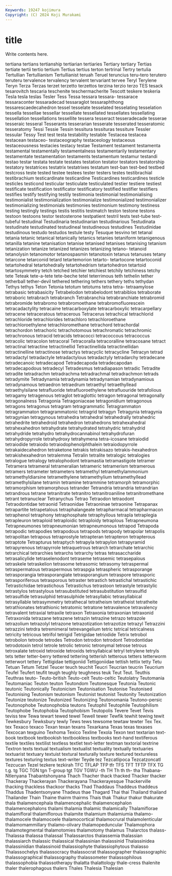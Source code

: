 ```yaml
---
Keywords: 19247 kojimura
Copyright: (C) 2024 Koji Murakami
---
```


# title

Write contents here.



tertiana tertians tertianship tertiarian tertiaries Tertiary
tertiary Tertias tertiate tertii tertio tertium Tertius tertius terton tertrinal
Tertry tertulia Tertullian Tertullianism Tertullianist teruah Teruel teruncius teru-tero terutero
teruteru tervalence tervalency tervalent tervariant tervee Teryl Terylene Teryn Terza
Terzas terzet terzetto terzettos terzina terzio terzo TES tesack tesarovitch
tescaria teschenite teschermacherite Tescott teskere teskeria Tesla tesla teslas Tesler
Tess Tessa tessara tessara- tessarace tessaraconter tessaradecad tessaraglot tessaraphthong tessarescaedecahedron
tessel tesselate tesselated tesselating tesselation tessella tessellae tessellar tessellate tessellated
tessellates tessellating tessellation tessellations tessellite tessera tesseract tesseradecade tesserae tesseraic
tesseral Tesserants tesserarian tesserate tesserated tesseratomic tesseratomy Tessi Tessie Tessin
tessitura tessituras tessiture Tessler tessular Tessy Test test testa testability
testable Testacea testacea testacean testaceo- testaceography testaceology testaceous testaceousness testacies
testacy testae Testament testament testamenta testamental testamentally testamentalness testamentarily testamentary
testamentate testamentation testaments testamentum testamur testandi testao testar testata testate
testates testation testator testators testatorship testatory testatrices testatrix testatrixes testatum
test-ban test-bed testbed testcross teste tested testee testees tester testers
testes testibrachial testibrachium testicardinate testicardine Testicardines testicardines testicle testicles testicond
testicular testiculate testiculated testier testiere testiest testificate testification testificator testificatory
testified testifier testifiers testifies testify testifying testily testimonia testimonial testimonialising
testimonialist testimonialization testimonialize testimonialized testimonializer testimonializing testimonials testimonies testimonium testimony
testiness testing testingly testings testis testitis testmatch teston testone testons
testoon testoons testor testosterone testpatient testril tests test-tube test-tubeful testudinal
Testudinaria testudinarian testudinarious Testudinata testudinate testudinated testudineal testudineous testudines Testudinidae
testudinous testudo testudos testule testy Tesuque tesvino tet tetanal tetania
tetanic tetanical tetanically tetanics tetanies tetaniform tetanigenous tetanilla tetanine tetanisation
tetanise tetanised tetanises tetanising tetanism tetanization tetanize tetanized tetanizes tetanizing
tetano- tetanoid tetanolysin tetanomotor tetanospasmin tetanotoxin tetanus tetanuses tetany tetarcone
tetarconid tetard tetartemorion tetarto- tetartocone tetartoconid tetartohedral tetartohedrally tetartohedrism tetartohedron
tetartoid tetartosymmetry tetch tetched tetchier tetchiest tetchily tetchiness tetchy tete
Teteak tete-a-tete tete-beche tetel teterrimous teth tethelin tether tetherball tether-devil
tethered tethering tethers tethery teths tethydan Tethys tethys Teton Tetonia
tetotum tetotums tetra tetra- tetraamylose tetrabasic tetrabasicity Tetrabelodon tetrabelodont tetrabiblos
tetraborate tetraboric tetrabrach tetrabranch Tetrabranchia tetrabranchiate tetrabromid tetrabromide tetrabromo tetrabromoethane
tetrabromofluorescein tetracadactylity tetracaine tetracarboxylate tetracarboxylic tetracarpellary tetracene tetraceratous tetracerous Tetracerus
tetrachical tetrachlorid tetrachloride tetrachlorides tetrachloro tetrachloroethane tetrachloroethylene tetrachloromethane tetrachord tetrachordal
tetrachordon tetrachoric tetrachotomous tetrachromatic tetrachromic tetrachronous tetracid tetracids tetracocci tetracoccous
tetracoccus tetracolic tetracolon tetracoral Tetracoralla tetracoralline tetracosane tetract tetractinal tetractine
tetractinellid Tetractinellida tetractinellidan tetractinelline tetractinose tetractys tetracyclic tetracycline Tetracyn tetrad
tetradactyl tetradactyle tetradactylous tetradactyly tetradarchy tetradecane tetradecanoic tetradecapod Tetradecapoda tetradecapodan
tetradecapodous tetradecyl Tetradesmus tetradiapason tetradic Tetradite tetradite tetradrachm tetradrachma tetradrachmal
tetradrachmon tetrads tetradymite Tetradynamia tetradynamia tetradynamian tetradynamious tetradynamous tetraedron tetraedrum
tetraethyl tetraethyllead tetraethylsilane tetrafluoride tetrafluoroethylene tetrafluouride tetrafolious tetragamy tetragenous tetraglot
tetraglottic tetragon tetragonal tetragonally tetragonalness Tetragonia Tetragoniaceae tetragonidium tetragonous tetragons
tetragonus tetragram tetragrammatic Tetragrammaton tetragrammaton tetragrammatonic tetragrid tetragyn Tetragynia tetragynia
tetragynian tetragynous tetrahedra tetrahedral tetrahedrally tetrahedric tetrahedrite tetrahedroid tetrahedron tetrahedrons
tetrahexahedral tetrahexahedron tetrahydrate tetrahydrated tetrahydric tetrahydrid tetrahydride tetrahydro tetrahydrocannabinol tetrahydrofuran
tetrahydropyrrole tetrahydroxy tetrahymena tetra-icosane tetraiodid tetraiodide tetraiodo tetraiodophenolphthalein tetraiodopyrrole tetrakaidecahedron
tetraketone tetrakis tetrakisazo tetrakis-hexahedron tetrakishexahedron tetralemma Tetralin tetralite tetralogic tetralogies
tetralogue tetralogy tetralophodont tetramastia tetramastigote tetramer Tetramera tetrameral tetrameralian tetrameric
tetramerism tetramerous tetramers tetrameter tetrameters tetramethyl tetramethylammonium tetramethyldiarsine tetramethylene tetramethylium
tetramethyllead tetramethylsilane tetramin tetramine tetrammine tetramorph tetramorphic tetramorphism tetramorphous tetrander
Tetrandria tetrandria tetrandrian tetrandrous tetrane tetranitrate tetranitro tetranitroaniline tetranitromethane tetrant
tetranuclear Tetranychus Tetrao Tetraodon tetraodont Tetraodontidae tetraonid Tetraonidae Tetraoninae tetraonine
Tetrapanax tetrapartite tetrapetalous tetraphalangeate tetrapharmacal tetrapharmacon tetraphenol tetraphony tetraphosphate tetraphyllous
tetrapla tetraplegia tetrapleuron tetraploid tetraploidic tetraploidy tetraplous Tetrapneumona Tetrapneumones tetrapneumonian
tetrapneumonous tetrapod Tetrapoda tetrapodic tetrapodies tetrapodous tetrapods tetrapody tetrapolar tetrapolis
tetrapolitan tetrapous tetraprostyle tetrapteran tetrapteron tetrapterous tetraptote Tetrapturus tetraptych tetrapyla
tetrapylon tetrapyramid tetrapyrenous tetrapyrrole tetraquetrous tetrarch tetrarchate tetrarchic tetrarchical tetrarchies
tetrarchs tetrarchy tetras tetrasaccharide tetrasalicylide tetraselenodont tetraseme tetrasemic tetrasepalous tetraskele
tetraskelion tetrasome tetrasomic tetrasomy tetraspermal tetraspermatous tetraspermous tetraspgia tetraspheric tetrasporange
tetrasporangia tetrasporangiate tetrasporangium tetraspore tetrasporic tetrasporiferous tetrasporous tetraster tetrastich tetrastichal
tetrastichic Tetrastichidae tetrastichous Tetrastichus tetrastoon tetrastyle tetrastylic tetrastylos tetrastylous tetrasubstituted
tetrasubstitution tetrasulfid tetrasulfide tetrasulphid tetrasulphide tetrasyllabic tetrasyllabical tetrasyllable tetrasymmetry tetrathecal
tetratheism tetratheist tetratheite tetrathionates tetrathionic tetratomic tetratone tetravalence tetravalency tetravalent
tetraxial tetraxile tetraxon Tetraxonia tetraxonian tetraxonid Tetraxonida tetrazane tetrazene tetrazin
tetrazine tetrazo tetrazole tetrazolium tetrazolyl tetrazone tetrazotization tetrazotize tetrazyl Tetrazzini
tetrazzini tetrdra tetremimeral tetrevangelium tetric tetrical tetricalness tetricity tetricous tetrifol
tetrigid Tetrigidae tetriodide Tetrix tetrobol tetrobolon tetrode tetrodes Tetrodon tetrodon
tetrodont Tetrodontidae tetrodotoxin tetrol tetrole tetrolic tetronic tetronymal tetrose tetrous
tetroxalate tetroxid tetroxide tetroxids tetrsyllabical tetryl tetrylene tetryls tets tetter
tetter-berry tettered tettering tetterish tetterous tetters tetterworm tetterwort tettery Tettigidae
tettigoniid Tettigoniidae tettish tettix tetty Tetu Tetuan Tetum Tetzel Teucer
teuch teuchit Teucri Teucrian teucrin Teucrium Teufel Teufert teufit teugh
teughly teughness teuk Teut Teut. Teuthis Teuthras teuto- Teuto-british Teuto-celt
Teuto-celtic Teutolatry Teutomania Teutomaniac Teuton teuton Teutondom Teutonesque Teutonia Teutonic
teutonic Teutonically Teutonicism Teutonisation Teutonise Teutonised Teutonising Teutonism teutonism Teutonist
teutonist Teutonity Teutonization Teutonize teutonize Teutonized Teutonizing Teutonomania Teutono-persic Teutonophobe
Teutonophobia teutons Teutophil Teutophile Teutophilism Teutophobe Teutophobia Teutophobism Teutopolis Tevere
Tevet Tevis teviss tew Tewa tewart tewed tewel Tewell tewer
Tewfik tewhit tewing tewit Tewkesbury Tewksbury tewly Tews tews tewsome
tewtaw tewter Tex Tex. tex Texaco texaco Texan texan texans
Texarkana Texas texas texases Texcocan texguino Texhoma Texico Texline Texola
Texon text textarian text-book textbook textbookish textbookless textbooks text-hand textiferous
textile textiles textilist textless textlet text-letter textman textorial textrine Textron
texts textual textualism textualist textuality textually textuaries textuarist textuary textuist
textural texturally texture textured textureless textures texturing textus text-writer Teyde
tez Tezcatlipoca Tezcatzoncatl Tezcucan Tezel tezkere tezkirah TFC TFLAP TFP
tfr TFS TFT TFTP TFX TG t.g. tg TGC TGN
tgn T-group tgt TGV TGWU -th TH Th th th-
tha Thabana-Ntlenyana Thabantshonyana Thach Thacher thack thacked Thacker thacker Thackeray
Thackerayan Thackerayana Thackerayesque Thackerville thacking thackless thackoor thacks Thad Thaddaus
Thaddeus thaddeus Thaddus Thadentsonyane Thadeus thae Thagard Thai thai Thailand
thailand Thailander Thain Thaine thairm thairms Thais thak Thakur thakur
thakurate thala thalamencephala thalamencephalic thalamencephalon thalamencephalons thalami thalamia thalamic thalamically
Thalamiflorae thalamifloral thalamiflorous thalamite thalamium thalamiumia thalamo- thalamocele thalamocoele thalamocortical
thalamocrural thalamolenticular thalamomammillary thalamo-olivary thalamopeduncular Thalamophora thalamotegmental thalamotomies thalamotomy thalamus
Thalarctos thalass- Thalassa thalassa thalassal Thalassarctos thalassemia thalassian thalassiarch thalassic
thalassical thalassinian thalassinid Thalassinidea thalassinidian thalassinoid thalassiophyte thalassiophytous thalasso Thalassochelys
thalassocracy thalassocrat thalassographer thalassographic thalassographical thalassography thalassometer thalassophilous thalassophobia thalassotherapy
thalatta thalattology thale-cress thalenite thaler thalerophagous thalers Thales Thalesia Thalesian
